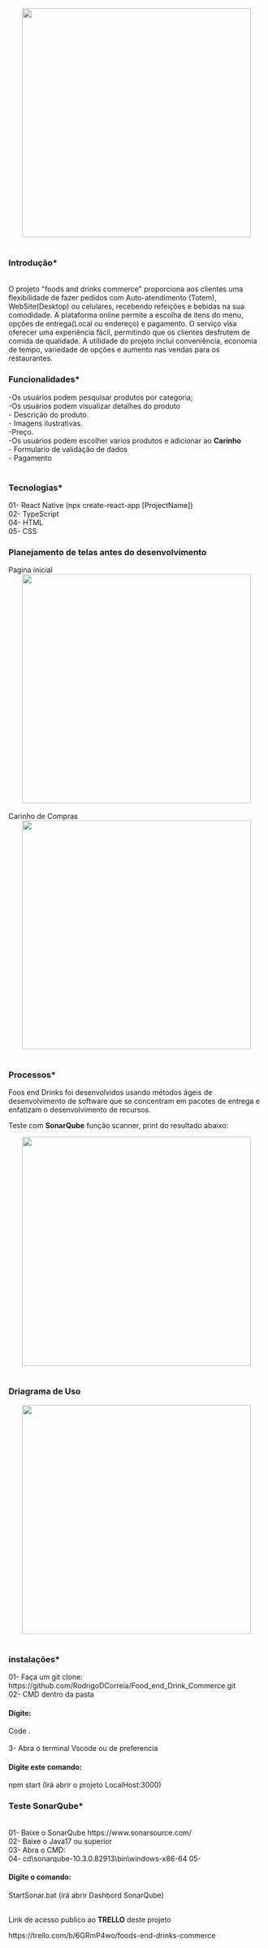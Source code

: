 <div align="center">
<img src="https://github.com/RodrigoDCorreia/Food_end_Drink_Commerce/assets/66848022/09fa6501-0dfa-41e1-9dd1-0616152e9859" width="450px" />
</div>
<br>
<h3>Introdução*</h3>
<br>
O projeto "foods and drinks commerce" proporciona aos clientes uma flexibilidade de fazer pedidos  com Auto-atendimento (Totem), WebSite(Desktop) ou celulares, recebendo refeições e bebidas na sua comodidade. A plataforma online permite a escolha de itens do menu, opções de entrega(Local ou endereço) e pagamento. O serviço visa oferecer uma experiência fácil, permitindo que os clientes desfrutem de comida de qualidade. A utilidade do projeto inclui conveniência, economia de tempo, variedade de opções e aumento nas vendas para os restaurantes.

<h3>Funcionalidades*</h3>
-Os usuários podem pesquisar produtos por categoria;<br>
-Os usuários podem visualizar detalhes do produto<br>
  - Descrição do produto.<br>
  - Imagens ilustrativas.<br>
  -Preço.<br>
-Os usuários podem escolher varios produtos e adicionar ao <strong>Carinho</strong><br>
- Formulario de validação de dados<br>
- Pagamento<br><br>
<h3>Tecnologias*</h3>

01- React Native (npx create-react-app [ProjectName])<br>
02- TypeScript<br>
04- HTML<br>
05- CSS

<h3>Planejamento de telas antes do desenvolvimento</h3>
Pagina inicial<br>
<div align="center">
<img src="https://github.com/RodrigoDCorreia/Food_end_Drink_Commerce/assets/66848022/e98ec42e-02e1-4c0f-9d4e-2731f70e9bd8" width="450px" />
</div><br>
Carinho de Compras<br>
<div align="center">
<img src="https://github.com/RodrigoDCorreia/Food_end_Drink_Commerce/assets/66848022/7c895650-9fb1-4345-8ea6-8aac655b435c" width="450px" />
</div><br>
<h3>Processos*</h3>
<p>Foos end Drinks foi desenvolvidos usando métodos ágeis de desenvolvimento de software que se concentram em pacotes de entrega e enfatizam o desenvolvimento de recursos.</p>
<p>Teste com <strong>SonarQube</strong> função scanner, print do resultado abaixo:</p>
<div align="center">
<img src="https://github.com/RodrigoDCorreia/Food_end_Drink_Commerce/assets/66848022/90d11a89-e0e8-4df2-a145-ec93a4e82364" width="450px" />
</div><br>
<h3>Driagrama de Uso</h3>
<div align="center">
<img src="" width="450px" />
</div><br>

<h3>instalações*</h3>
01- Faça um git clone: https://github.com/RodrigoDCorreia/Food_end_Drink_Commerce.git<br>
02- CMD dentro da pasta<br>
<h4>Digite:</h4>Code . <br><br>
3- Abra o terminal Vscode ou de preferencia
<h4>Digite este comando:</h4>
npm start (Irá abrir o projeto LocalHost:3000)<br>

<h3>Teste SonarQube*</h3><br>
01- Baixe o SonarQube <a>https://www.sonarsource.com/</a><br>
02- Baixe o Java17 ou superior<br>
03- Abra o CMD: <br>
04- cd\sonarqube-10.3.0.82913\bin\windows-x86-64
05- <h4>Digite o comando: </h4>
StartSonar.bat (irá abrir Dashbord SonarQube)<br>
<br>
<p>Link de acesso publico ao <strong>TRELLO</strong> deste projeto </p>
https://trello.com/b/6GRmP4wo/foods-end-drinks-commerce
